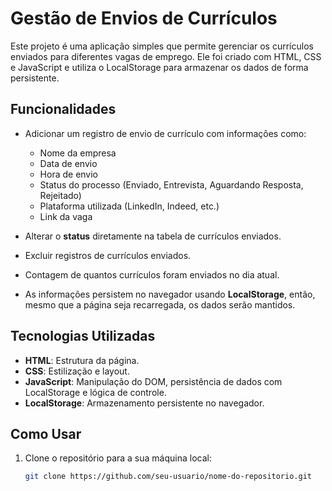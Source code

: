 # Gestão de Envios de Currículos

Este projeto é uma aplicação simples que permite gerenciar os currículos enviados para diferentes vagas de emprego. Ele foi criado com HTML, CSS e JavaScript e utiliza o LocalStorage para armazenar os dados de forma persistente.

## Funcionalidades

- Adicionar um registro de envio de currículo com informações como:
  - Nome da empresa
  - Data de envio
  - Hora de envio
  - Status do processo (Enviado, Entrevista, Aguardando Resposta, Rejeitado)
  - Plataforma utilizada (LinkedIn, Indeed, etc.)
  - Link da vaga

- Alterar o **status** diretamente na tabela de currículos enviados.

- Excluir registros de currículos enviados.

- Contagem de quantos currículos foram enviados no dia atual.

- As informações persistem no navegador usando **LocalStorage**, então, mesmo que a página seja recarregada, os dados serão mantidos.

## Tecnologias Utilizadas

- **HTML**: Estrutura da página.
- **CSS**: Estilização e layout.
- **JavaScript**: Manipulação do DOM, persistência de dados com LocalStorage e lógica de controle.
- **LocalStorage**: Armazenamento persistente no navegador.

## Como Usar

1. Clone o repositório para a sua máquina local:
   ```bash
   git clone https://github.com/seu-usuario/nome-do-repositorio.git
